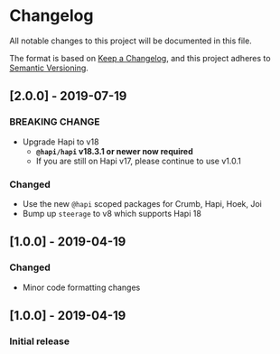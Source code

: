 # Changelog
All notable changes to this project will be documented in this file.

The format is based on [Keep a Changelog](https://keepachangelog.com/en/1.0.0/),
and this project adheres to [Semantic Versioning](https://semver.org/spec/v2.0.0.html).

## [2.0.0] - 2019-07-19
### BREAKING CHANGE
- Upgrade Hapi to v18
    - **`@hapi/hapi` v18.3.1 or newer now required**
    - If you are still on Hapi v17, please continue to use v1.0.1

### Changed
- Use the new `@hapi` scoped packages for Crumb, Hapi, Hoek, Joi
- Bump up `steerage` to v8 which supports Hapi 18

## [1.0.0] - 2019-04-19
### Changed
- Minor code formatting changes

## [1.0.0] - 2019-04-19
### Initial release
